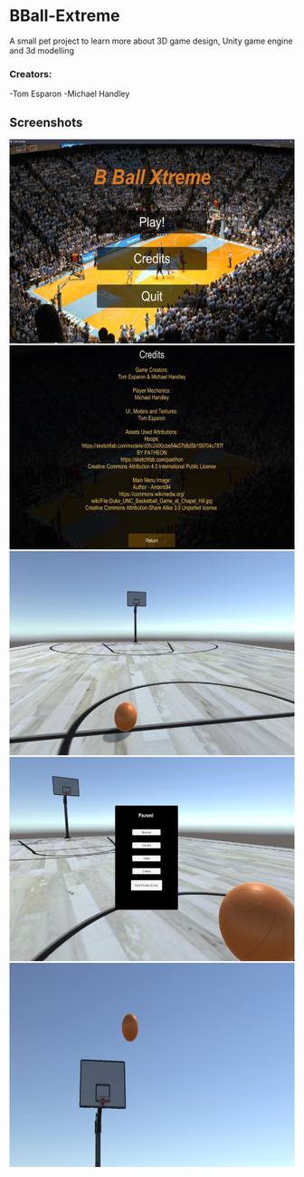 # BBall-Extreme
A small pet project to learn more about 3D game design, Unity game engine and 3d modelling

### Creators:
-Tom Esparon
-Michael Handley


## Screenshots
<img src="https://github.com/tomesparon/BBall-Extreme/blob/main/bball%20(1).jpg" width="640" height="360">
<img src="https://github.com/tomesparon/BBall-Extreme/blob/main/bball%20(2).jpg" width="640" height="360">
<img src="https://github.com/tomesparon/BBall-Extreme/blob/main/bball%20(3).jpg" width="640" height="360">
<img src="https://github.com/tomesparon/BBall-Extreme/blob/main/bball%20(4).jpg" width="640" height="360">
<img src="https://github.com/tomesparon/BBall-Extreme/blob/main/bball%20(5).jpg" width="640" height="360">
